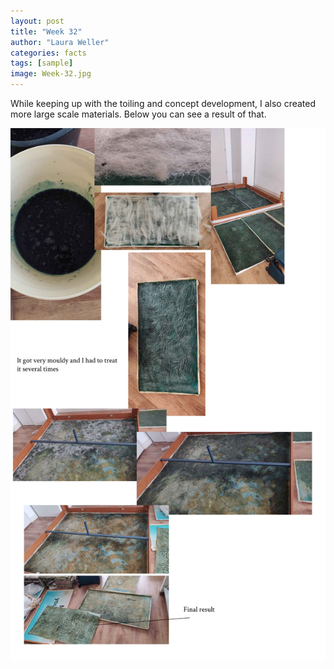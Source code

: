```yaml
---
layout: post
title: "Week 32"
author: "Laura Weller"
categories: facts
tags: [sample]
image: Week-32.jpg
---
```

While keeping up with the toiling and concept development, I also created more large scale materials. Below you can see a result of that. 


<img src="./assets/img/Week-32a.jpg" alt="Week-32a"> 